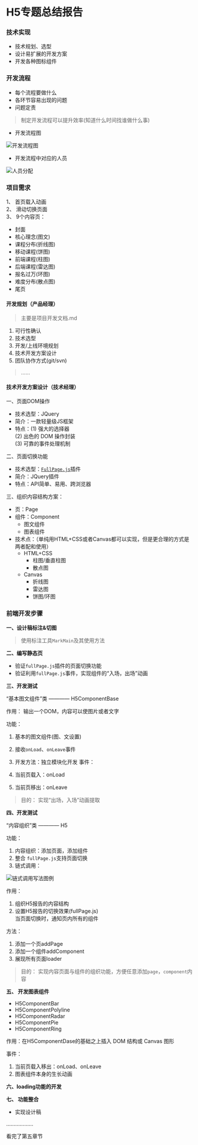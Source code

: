 
# H5专题总结报告

### 技术实现

* 技术规划、选型
* 设计易扩展的开发方案
* 开发各种图标组件

### 开发流程

* 每个流程要做什么
* 各环节容易出现的问题
* 问题定责

> 制定开发流程可以提升效率(知道什么时间找谁做什么事)

* 开发流程图

<img src="flow-chart.png" alt="开发流程图">

* 开发流程中对应的人员

<img src="personnel.png" alt="人员分配">

### 项目需求

1、 首页载入动画  
2、 滑动切换页面  
3、 9个内容页：

  - 封面
  - 核心理念(图文)
  - 课程分布(折线图)
  - 移动课程(饼图)
  - 前端课程(柱图)
  - 后端课程(雷达图)
  - 报名过万(环图)
  - 难度分布(散点图)
  - 尾页

####  开发规划（产品经理）

 > 主要是项目开发文档.md

 1. 可行性确认
 2. 技术选型
 3. 开发/上线环境规划
 4. 技术开发方案设计
 5. 团队协作方式(git/svn)

> ……

#### 技术开发方案设计（技术经理）

一、页面DOM操作 

* 技术选型：JQuery
* 简介：一款轻量级JS框架
* 特点：(1) 强大的选择器  
		(2) 出色的 DOM 操作封装  
		(3) 可靠的事件处理机制 

二、页面切换功能  

* 技术选型：[`FullPage.js`](http://www.uedsc.com/fullpage.html)插件  
* 简介：JQuery插件  
* 特点：API简单、易用、跨浏览器 

三、组织内容结构方案：

* 页：Page
* 组件：Component
  	- 图文组件 
  	- 图表组件
* 技术点：（单纯用HTML+CSS或者Canvas都可以实现，但是更合理的方式是两者配和使用）
	- HTML+CSS 
		- 柱图/垂直柱图 
		- 散点图
	- Canvas 
		- 折线图 
		- 雷达图 
		- 饼图/环图

### 前端开发步骤

__一、设计稿标注&切图__

> 使用标注工具`MarkMain`及其使用方法

__二、编写静态页__

* 验证`fullPage.js`插件的页面切换功能
* 验证利用`fullPage.js`事件，实现组件的“入场，出场”动画

__三、开发测试__

“基本图文组件”类 ———— H5ComponentBase

作用： 输出一个DOM，内容可以使图片或者文字

功能：

1. 基本的图文组件(图、文设置)
2. 接收`onLoad`、`onLeave`事件
3. 开发方法：独立模块化开发
事件：

1. 当前页载入：onLoad  
2. 当前页移出：onLeave  

> 目的： 实现“出场，入场”动画提取

__四、开发测试__

“内容组织”类 ———— H5

功能：

1. 内容组织：添加页面，添加组件
2. 整合 `fullPage.js`支持页面切换
3. 链式调用：

<img src="chained-call.png" alt="链式调用写法图例">

作用：

1. 组织H5报告的内容结构  
2. 设置H5报告的切换效果(fullPage.js)    
    当页面切换时，通知页内所有的组件  

方法：

1. 添加一个页addPage  
2. 添加一个组件addComponent  
3. 展现所有页面loader  

> 目的： 实现内容页面与组件的组织功能，方便任意添加`page`，`component`内容

__五、 开发图表组件__

* H5ComponentBar
* H5ComponentPolyline
* H5ComponentRadar
* H5ComponentPie
* H5ComponentRing

作用：在H5ComponentDase的基础之上插入 DOM 结构或 Canvas 图形  

事件：  

1. 当前页载入移出：onLoad、onLeave  
2. 图表组件本身的生长动画  

__六、loading功能的开发__

__七、 功能整合__

  * 实现设计稿


………………

看完了第五章节